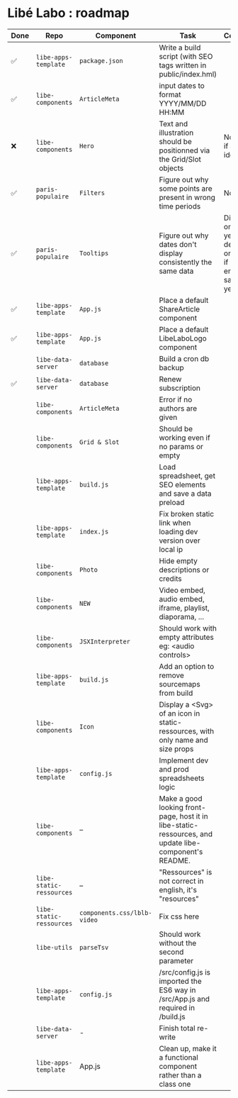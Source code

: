 # Libé Labo : roadmap

| Done | Repo                     | Component               | Task                                                                      | Comment                                            |
| ---- | ------------------------ | ----------------------- | ------------------------------------------------------------------------- | -------------------------------------------------- |
|  ✅  | `libe-apps-template`     | `package.json`          | Write a build script (with SEO tags written in public/index.hml)          |                                                    |
|  ✅  | `libe-components`        | `ArticleMeta`           | input dates to format YYYY/MM/DD HH:MM                                    |                                                    |
|  ❌  | `libe-components`        | `Hero`                  | Text and illustration should be positionned via the Grid/Slot objects     | Not sure if a good idea                            |
|  ✅  | `paris-populaire`        | `Filters`               | Figure out why some points are present in wrong time periods              | Not found                                          |
|  ✅  | `paris-populaire`        | `Tooltips`              | Figure out why dates don't display consistently the same data             | Displays only years by default, only one if start & end in same year|
|  ✅  | `libe-apps-template`     | `App.js`                | Place a default ShareArticle component                                    |                                                    |
|  ✅  | `libe-apps-template`     | `App.js`                | Place a default LibeLaboLogo component                                    |                                                    |
|      | `libe-data-server`       | `database`              | Build a cron db backup                                                    |                                                    |
|  ✅  | `libe-data-server`       | `database`              | Renew subscription                                                        |                                                    |
|      | `libe-components`        | `ArticleMeta`           | Error if no authors are given                                             |                                                    |
|      | `libe-components`        | `Grid & Slot`           | Should be working even if no params or empty                              |                                                    |
|      | `libe-apps-template`     | `build.js`              | Load spreadsheet, get SEO elements and save a data preload                |                                                    |
|      | `libe-apps-template`     | `index.js`              | Fix broken static link when loading dev version over local ip             |                                                    |
|      | `libe-components`        | `Photo`                 | Hide empty descriptions or credits                                        |                                                    |
|      | `libe-components`        | `NEW`                   | Video embed, audio embed, iframe, playlist, diaporama, ...                |                                                    |
|      | `libe-components`        | `JSXInterpreter`        | Should work with empty attributes eg: \<audio controls>                   |                                                    |
|      | `libe-apps-template`     | `build.js`              | Add an option to remove sourcemaps from build                             |                                                    |
|      | `libe-components`        | `Icon`                  | Display a \<Svg> of an icon in static-ressources, with only name and size props|                                               |
|      | `libe-apps-template`     | `config.js`             | Implement dev and prod spreadsheets logic                                 |                                                    |
|      | `libe-components`        | –                       | Make a good looking front-page, host it in libe-static-ressources, and update libe-component's README.|                        |
|      | `libe-static-ressources` | –                       | "Ressources" is not correct in english, it's "resources"                  |                                                    |
|      | `libe-static-ressources` | `components.css/lblb-video`| Fix css here                                                           |                                                    |
|      | `libe-utils`             | `parseTsv`              | Should work without the second parameter                                  |                                                    |
|      | `libe-apps-template`     | `config.js`             | /src/config.js is imported the ES6 way in /src/App.js and required in /build.js|                                               |
|      | `libe-data-server`       | -                       | Finish total re-write                                                          |                                               |
|      | `libe-apps-template`     | App.js                  | Clean up, make it a functional component rather than a class one          |                                                    |
